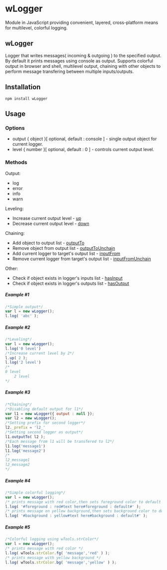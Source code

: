 # wLogger
Module in JavaScript providing convenient, layered, cross-platform means for multilevel, colorful logging.

## wLogger
Logger that writes messages( incoming & outgoing ) to the specified output. By default it prints messages using console as output.
Supports colorful output in browser and shell, multilevel output, chaining with other objects to perform message transfering
between multiple inputs/outputs.


## Installation
```terminal
npm install wLogger
```
## Usage
### Options
* output { object }[ optional, default : console ] - single output object for current logger.
* level  { number }[ optional, default : 0 ] - controls current output level.

### Methods
Output:
* log
* error
* info
* warn

Leveling:
* Increase current output level - [up](https://rawgit.com/Wandalen/wLogger/master/doc/reference/wPrinterBase.html#.up)
* Decrease current output level - [down](https://rawgit.com/Wandalen/wLogger/master/doc/reference/wPrinterBase.html#.down)

Chaining:
* Add object to output list - [outputTo](https://rawgit.com/Wandalen/wLogger/master/doc/reference/wPrinterBase.html#.outputTo)
* Remove object from output list - [outputToUnchain](https://rawgit.com/Wandalen/wLogger/master/doc/reference/wPrinterBase.html#.outputToUnchain)
* Add current logger to target's output list - [inputFrom](https://rawgit.com/Wandalen/wLogger/master/doc/reference/wPrinterBase.html#.inputFrom)
* Remove current logger from target's output list - [inputFromUnchain](https://rawgit.com/Wandalen/wLogger/master/doc/reference/wPrinterBase.html#.inputFromUnchain)

Other:
* Check if object exists in logger's inputs list - [hasInput](https://rawgit.com/Wandalen/wLogger/master/doc/reference/wPrinterBase.html#.hasInput)
* Check if object exists in logger's outputs list - [hasOutput](https://rawgit.com/Wandalen/wLogger/master/doc/reference/wPrinterBase.html#.hasOutput)

##### Example #1
```javascript
/*Simple output*/
var l = new wLogger();
l.log( 'abc' );
```
##### Example #2
```javascript
/*Leveling*/
var l = new wLogger();
l.log('0 level')
/*Increase current level by 2*/
l.up( 2 );
l.log('2 level')
/*
0 level
    2 level
*/
```
##### Example #3
```javascript
/*Chaining*/
/*Disabling default output for l1*/
var l1 = new wLogger({ output : null });
var l2 = new wLogger();
/*Setting prefix for second logger*/
l2._prefix = 'l2_'
/*Setting second logger as output*/
l1.outputTo( l2 );
/*Each message from l1 will be transfered to l2*/
l1.log('message1')
l1.log('message2')
/*
l2_message1
l2_message2
*/
```
##### Example #4
```javascript
/*Simple colorful logging*/
var l = new wLogger();
/* prints message with red color,then sets foreground color to default */
l.log( '#foreground : red#text here#foreground : default#' );
/* prints message on yellow background,then sets background color to default */
l.log( '#background : yellow#text here#background : default#' );
```
##### Example #5
```javascript
/*Colorful logging using wTools.strColor*/
var l = new wLogger();
/* prints message with red color */
l.log( wTools.strColor.fg( 'message','red' ) );
/* prints message with yellow background */
l.log( wTools.strColor.bg( 'message','yellow' ) );
```

